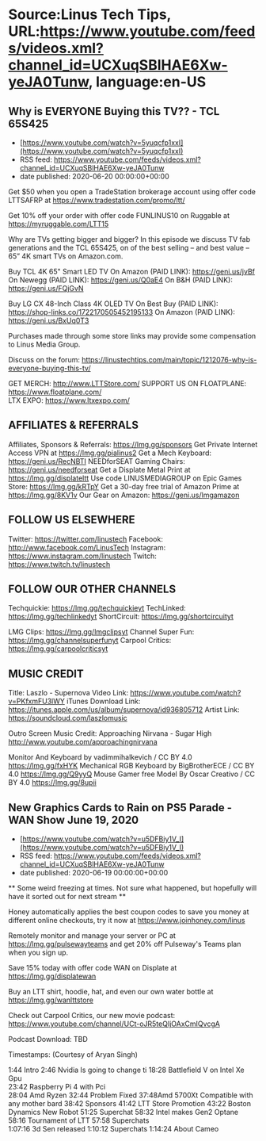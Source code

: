 # Source:Linus Tech Tips, URL:https://www.youtube.com/feeds/videos.xml?channel_id=UCXuqSBlHAE6Xw-yeJA0Tunw, language:en-US

## Why is EVERYONE Buying this TV?? - TCL 65S425
 - [https://www.youtube.com/watch?v=5yuqcfp1xxI](https://www.youtube.com/watch?v=5yuqcfp1xxI)
 - RSS feed: https://www.youtube.com/feeds/videos.xml?channel_id=UCXuqSBlHAE6Xw-yeJA0Tunw
 - date published: 2020-06-20 00:00:00+00:00

Get $50 when you open a TradeStation brokerage account using offer code LTTSAFRP at https://www.tradestation.com/promo/ltt/

Get 10% off your order with offer code FUNLINUS10 on Ruggable at https://myruggable.com/LTT15

Why are TVs getting bigger and bigger? In this episode we discuss TV fab generations and the TCL 65S425, on of the best selling – and best value – 65” 4K smart TVs on Amazon.com.

Buy TCL 4K 65" Smart LED TV
On Amazon (PAID LINK): https://geni.us/jvBf
On Newegg (PAID LINK): https://geni.us/Q0aE4
On B&H (PAID LINK): https://geni.us/FQjGvN

Buy LG CX 48-Inch Class 4K OLED TV
On Best Buy (PAID LINK): https://shop-links.co/1722170505452195133
On Amazon (PAID LINK): https://geni.us/BxUq0T3  

Purchases made through some store links may provide some compensation to Linus Media Group.

Discuss on the forum: https://linustechtips.com/main/topic/1212076-why-is-everyone-buying-this-tv/

GET MERCH: http://www.LTTStore.com/
SUPPORT US ON FLOATPLANE: https://www.floatplane.com/  
LTX EXPO: https://www.ltxexpo.com/   

AFFILIATES & REFERRALS
---------------------------------------------------
Affiliates, Sponsors & Referrals: https://lmg.gg/sponsors
Get Private Internet Access VPN at https://lmg.gg/pialinus2
Get a Mech Keyboard: https://geni.us/RecNBTI
NEEDforSEAT Gaming Chairs: https://geni.us/needforseat
Get a Displate Metal Print at https://lmg.gg/displateltt
Use code LINUSMEDIAGROUP on Epic Games Store: https://lmg.gg/kRTpY
Get a 30-day free trial of Amazon Prime at https://lmg.gg/8KV1v
Our Gear on Amazon: https://geni.us/lmgamazon
 
FOLLOW US ELSEWHERE
---------------------------------------------------  
Twitter: https://twitter.com/linustech
Facebook: http://www.facebook.com/LinusTech
Instagram: https://www.instagram.com/linustech
Twitch: https://www.twitch.tv/linustech

FOLLOW OUR OTHER CHANNELS
---------------------------------------------------  
Techquickie: https://lmg.gg/techquickieyt
TechLinked: https://lmg.gg/techlinkedyt
ShortCircuit: https://lmg.gg/shortcircuityt

LMG Clips: https://lmg.gg/lmgclipsyt
Channel Super Fun: https://lmg.gg/channelsuperfunyt
Carpool Critics: https://lmg.gg/carpoolcriticsyt

MUSIC CREDIT
---------------------------------------------------  
Title: Laszlo - Supernova
Video Link: https://www.youtube.com/watch?v=PKfxmFU3lWY
iTunes Download Link: https://itunes.apple.com/us/album/supernova/id936805712
Artist Link: https://soundcloud.com/laszlomusic

Outro Screen Music Credit: Approaching Nirvana - Sugar High http://www.youtube.com/approachingnirvana

Monitor And Keyboard by vadimmihalkevich / CC BY 4.0 https://lmg.gg/fxHYK 
Mechanical RGB Keyboard by BigBrotherECE / CC BY 4.0 https://lmg.gg/Q9yyQ 
Mouse Gamer free Model By Oscar Creativo / CC BY 4.0 https://lmg.gg/8upii

## New Graphics Cards to Rain on PS5 Parade - WAN Show June 19, 2020
 - [https://www.youtube.com/watch?v=u5DFBiy1V_I](https://www.youtube.com/watch?v=u5DFBiy1V_I)
 - RSS feed: https://www.youtube.com/feeds/videos.xml?channel_id=UCXuqSBlHAE6Xw-yeJA0Tunw
 - date published: 2020-06-19 00:00:00+00:00

** Some weird freezing at times. Not sure what happened, but hopefully will have it sorted out for next stream **

Honey automatically applies the best coupon codes to save you money at 
different online checkouts, try it now at https://www.joinhoney.com/linus

Remotely monitor and manage your server or PC at https://lmg.gg/pulsewayteams and get 20% off Pulseway's Teams plan when you sign up.

Save 15% today with offer code WAN on Displate at https://lmg.gg/displatewan

Buy an LTT shirt, hoodie, hat, and even our own water bottle at https://lmg.gg/wanlttstore

Check out Carpool Critics, our new movie podcast: https://www.youtube.com/channel/UCt-oJR5teQIjOAxCmIQvcgA

Podcast Download: TBD

Timestamps: (Courtesy of Aryan Singh)

1:44 Intro
2:46 Nvidia Is going to change ti
18:28 Battlefield V on Intel Xe Gpu         
23:42 Raspberry Pi 4 with Pci    
28:04  Amd Ryzen
32:44 Problem Fixed 
 37:48Amd 5700Xt Compatible with any mother bard 
38:42 Sponsors 
41:42 LTT Store Promotion 
43:22 Boston Dynamics New Robot 
51:25 Superchat 
58:32 Intel makes  Gen2 Optane
 58:16 Tournament of LTT 
57:58 Superchats   
1:07:16 3d Sen released
1:10:12 Superchats
1:14:24 About Cameo

